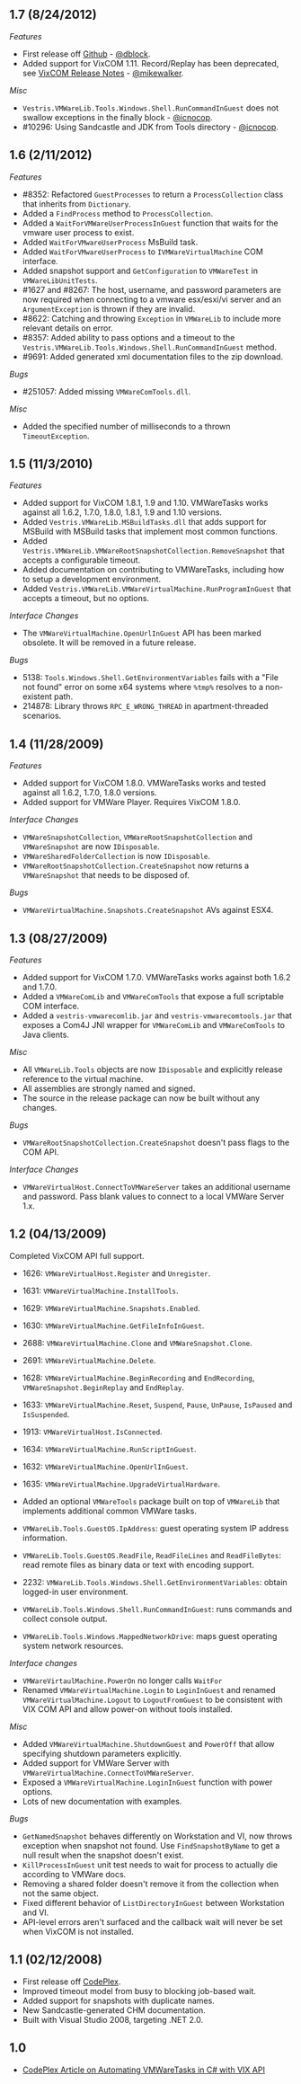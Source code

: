 1.7 (8/24/2012)
---------------

*Features*

* First release off [Github](http://github.com/dblock/vmwaretasks) - [@dblock](https://github.com/dblock).
* Added support for VixCOM 1.11. Record/Replay has been deprecated, see [VixCOM Release Notes](http://www.vmware.com/support/developer/vix-api/VIX-1.11-ReleaseNotes.html) - [@mikewalker](https://github.com/mikewalker).

*Misc*

* `Vestris.VMWareLib.Tools.Windows.Shell.RunCommandInGuest` does not swallow exceptions in the finally block - [@icnocop](https://github.com/icnocop).
* #10296: Using Sandcastle and JDK from Tools directory - [@icnocop](https://github.com/icnocop).

1.6 (2/11/2012)
---------------

*Features*

* #8352: Refactored `GuestProcesses` to return a `ProcessCollection` class that inherits from `Dictionary`. 
* Added a `FindProcess` method to `ProcessCollection`. 
* Added a `WaitForVMWareUserProcessInGuest` function that waits for the vmware user process to exist. 
* Added `WaitForVMwareUserProcess` MsBuild task. 
* Added `WaitForVMwareUserProcess` to `IVMWareVirtualMachine` COM interface. 
* Added snapshot support and `GetConfiguration` to `VMWareTest` in `VMWareLibUnitTests`.
* #1627 and #8267: The host, username, and password parameters are now required when connecting to a vmware esx/esxi/vi server and an `ArgumentException` is thrown if they are invalid.
* #8622: Catching and throwing `Exception` in `VMWareLib` to include more relevant details on error.
* #8357: Added ability to pass options and a timeout to the `Vestris.VMWareLib.Tools.Windows.Shell.RunCommandInGuest` method.
* #9691: Added generated xml documentation files to the zip download.

*Bugs*

* #251057: Added missing `VMWareComTools.dll`.

*Misc*

* Added the specified number of milliseconds to a thrown `TimeoutException`.

1.5 (11/3/2010)
---------------

*Features*

* Added support for VixCOM 1.8.1, 1.9 and 1.10. VMWareTasks works against all 1.6.2, 1.7.0, 1.8.0, 1.8.1, 1.9 and 1.10 versions.
* Added `Vestris.VMWareLib.MSBuildTasks.dll` that adds support for MSBuild with MSBuild tasks that implement most common functions.
* Added `Vestris.VMWareLib.VMWareRootSnapshotCollection.RemoveSnapshot` that accepts a configurable timeout.
* Added documentation on contributing to VMWareTasks, including how to setup a development environment.
* Added `Vestris.VMWareLib.VMWareVirtualMachine.RunProgramInGuest` that accepts a timeout, but no options.

*Interface Changes*

* The `VMWareVirtualMachine.OpenUrlInGuest` API has been marked obsolete. It will be removed in a future release.

*Bugs*

* 5138: `Tools.Windows.Shell.GetEnvironmentVariables` fails with a "File not found" error on some x64 systems where `%tmp%` resolves to a non-existent path.
* 214878: Library throws `RPC_E_WRONG_THREAD` in apartment-threaded scenarios.

1.4 (11/28/2009)
----------------

*Features*

* Added support for VixCOM 1.8.0. VMWareTasks works and tested against all 1.6.2, 1.7.0, 1.8.0 versions.
* Added support for VMWare Player. Requires VixCOM 1.8.0.

*Interface Changes*

* `VMWareSnapshotCollection`, `VMWareRootSnapshotCollection` and `VMWareSnapshot` are now `IDisposable`.
* `VMWareSharedFolderCollection` is now `IDisposable`.
* `VMWareRootSnapshotCollection.CreateSnapshot` now returns a `VMWareSnapshot` that needs to be disposed of.

*Bugs*

* `VMWareVirtualMachine.Snapshots.CreateSnapshot` AVs against ESX4.

1.3 (08/27/2009)
----------------

*Features*

* Added support for VixCOM 1.7.0. VMWareTasks works against both 1.6.2 and 1.7.0.
* Added a `VMWareComLib` and `VMWareComTools` that expose a full scriptable COM interface.
* Added a `vestris-vmwarecomlib.jar` and `vestris-vmwarecomtools.jar` that exposes a Com4J JNI wrapper for `VMWareComLib` and `VMWareComTools` to Java clients.

*Misc*

* All `VMWareLib.Tools` objects are now `IDisposable` and explicitly release reference to the virtual machine.
* All assemblies are strongly named and signed.
* The source in the release package can now be built without any changes.

*Bugs*

* `VMWareRootSnapshotCollection.CreateSnapshot` doesn't pass flags to the COM API.

*Interface Changes*

* `VMWareVirtualHost.ConnectToVMWareServer` takes an additional username and password. Pass blank values to connect to a local VMWare Server 1.x.

1.2 (04/13/2009)
----------------

Completed VixCOM API full support.

* 1626: `VMWareVirtualHost.Register` and `Unregister`.
* 1631: `VMWareVirtualMachine.InstallTools`.
* 1629: `VMWareVirtualMachine.Snapshots.Enabled`.
* 1630: `VMWareVirtualMachine.GetFileInfoInGuest`.
* 2688: `VMWareVirtualMachine.Clone` and `VMWareSnapshot.Clone`.
* 2691: `VMWareVirtualMachine.Delete`.
* 1628: `VMWareVirtualMachine.BeginRecording` and `EndRecording`, `VMWareSnapshot.BeginReplay` and `EndReplay`.
* 1633: `VMWareVirtualMachine.Reset`, `Suspend`, `Pause`, `UnPause`, `IsPaused` and `IsSuspended`.
* 1913: `VMWareVirtualHost.IsConnected`.
* 1634: `VMWareVirtualMachine.RunScriptInGuest`.
* 1632: `VMWareVirtualMachine.OpenUrlInGuest`.
* 1635: `VMWareVirtualMachine.UpgradeVirtualHardware`.

* Added an optional `VMWareTools` package built on top of `VMWareLib` that implements additional common VMWare tasks.
* `VMWareLib.Tools.GuestOS.IpAddress`: guest operating system IP address information.
* `VMWareLib.Tools.GuestOS.ReadFile`, `ReadFileLines` and `ReadFileBytes`: read remote files as binary data or text with encoding support.
* 2232: `VMWareLib.Tools.Windows.Shell.GetEnvironmentVariables`: obtain logged-in user environment.
* `VMWareLib.Tools.Windows.Shell.RunCommandInGuest`: runs commands and collect console output.
* `VMWareLib.Tools.Windows.MappedNetworkDrive`: maps guest operating system network resources.

*Interface changes*

* `VMWareVirtaulMachine.PowerOn` no longer calls `WaitFor`
* Renamed `VMWareVirtualMachine.Login` to `LoginInGuest` and renamed `VMWareVirtualMachine.Logout` to `LogoutFromGuest` to be consistent with VIX COM API and allow power-on without tools installed.

*Misc*

* Added `VMWareVirtualMachine.ShutdownGuest` and `PowerOff` that allow specifying shutdown parameters explicitly.
* Added support for VMWare Server with `VMWareVirtualMachine.ConnectToVMWareServer`.
* Exposed a `VMWareVirtualMachine.LoginInGuest` function with power options.
* Lots of new documentation with examples.

*Bugs*

* `GetNamedSnapshot` behaves differently on Workstation and VI, now throws exception when snapshot not found. Use `FindSnapshotByName` to get a null result when the snapshot doesn't exist.
* `KillProcessInGuest` unit test needs to wait for process to actually die according to VMWare docs.
* Removing a shared folder doesn't remove it from the collection when not the same object.
* Fixed different behavior of `ListDirectoryInGuest` between Workstation and VI.
* API-level errors aren't surfaced and the callback wait will never be set when VixCOM is not installed.

1.1 (02/12/2008)
----------------

* First release off [CodePlex](http://vmwaretasks.codeplex.com).
* Improved timeout model from busy to blocking job-based wait.
* Added support for snapshots with duplicate names.
* New Sandcastle-generated CHM documentation.
* Built with Visual Studio 2008, targeting .NET 2.0.

1.0
---

* [CodePlex Article on Automating VMWareTasks in C# with VIX API](http://www.codeproject.com/Articles/31961/Automating-VMWare-Tasks-in-C-with-the-VIX-API)
